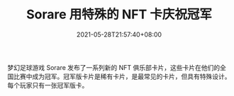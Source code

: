 ﻿---
title: "Sorare 用特殊的 NFT 卡庆祝冠军"
date: 2021-05-28T21:57:40+08:00
lastmod: 2021-05-28T16:45:40+08:00
draft: false
authors: ["Fannie"]
description: "梦幻足球游戏 Sorare 发布了一系列新的 NFT 俱乐部卡片，这些卡片在他们的全国比赛中成为冠军。冠军版卡片是稀有卡片，是最常见的卡片，但具有特殊设计。每个玩家只有一张冠军版卡。"
featuredImage: "sorare-celebrates-champions-with-special-nft-cards.png"
tags: ["Virtual World","虚拟世界","Play to Earn"]
categories: ["news"]
news: ["虚拟世界"]
weight: 
lightgallery: true
pinned: false
recommend: false
recommend1: false
---

梦幻足球游戏 Sorare 发布了一系列新的 NFT 俱乐部卡片，这些卡片在他们的全国比赛中成为冠军。冠军版卡片是稀有卡片，是最常见的卡片，但具有特殊设计。每个玩家只有一张冠军版卡。

<!--more-->

